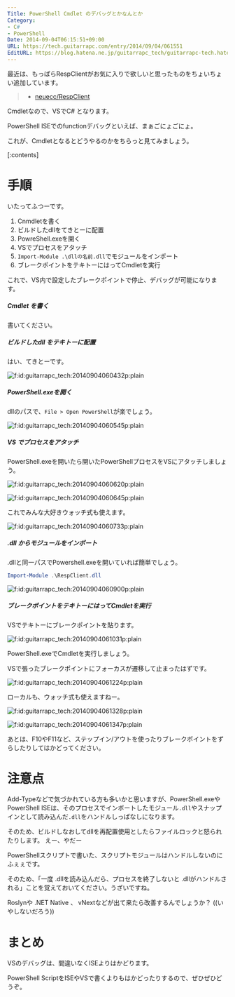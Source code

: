 ```yaml
---
Title: PowerShell Cmdlet のデバッグとかなんとか
Category:
- C#
- PowerShell
Date: 2014-09-04T06:15:51+09:00
URL: https://tech.guitarrapc.com/entry/2014/09/04/061551
EditURL: https://blog.hatena.ne.jp/guitarrapc_tech/guitarrapc-tech.hatenablog.com/atom/entry/12921228815731972594
---
```


最近は、もっぱらRespClientがお気に入りで欲しいと思ったものをちょいちょい追加しています。

> - [neuecc/RespClient](https://github.com/neuecc/RespClient)

Cmdletなので、VSでC# となります。

PowerShell ISEでのfunctionデバッグといえば、まぁごにょごにょ。

これが、Cmdletとなるとどうやるのかをちらっと見てみましょう。

[:contents]

# 手順

いたってふつーです。

1. Cnmdletを書く
2. ビルドしたdllをてきとーに配置
3. PowreShell.exeを開く
4. VSでプロセスをアタッチ
5. `Import-Module .\dllの名前.dll`でモジュールをインポート
6. ブレークポイントをテキトーにはってCmdletを実行


これで、VS内で設定したブレークポイントで停止、デバッグが可能になります。

##### Cmdlet を書く

書いてください。

##### ビルドしたdll をテキトーに配置

はい、てきとーです。

<p><span itemscope itemtype="https://schema.org/Photograph"><img src="https://cdn-ak.f.st-hatena.com/images/fotolife/g/guitarrapc_tech/20140904/20140904060432.png" alt="f:id:guitarrapc_tech:20140904060432p:plain" title="f:id:guitarrapc_tech:20140904060432p:plain" class="hatena-fotolife" itemprop="image"></span></p>

##### PowerShell.exeを開く

dllのパスで、`File > Open PowerShell`が楽でしょう。

<p><span itemscope itemtype="https://schema.org/Photograph"><img src="https://cdn-ak.f.st-hatena.com/images/fotolife/g/guitarrapc_tech/20140904/20140904060545.png" alt="f:id:guitarrapc_tech:20140904060545p:plain" title="f:id:guitarrapc_tech:20140904060545p:plain" class="hatena-fotolife" itemprop="image"></span></p>

##### VS でプロセスをアタッチ

PowerShell.exeを開いたら開いたPowerShellプロセスをVSにアタッチしましょう。

<p><span itemscope itemtype="https://schema.org/Photograph"><img src="https://cdn-ak.f.st-hatena.com/images/fotolife/g/guitarrapc_tech/20140904/20140904060620.png" alt="f:id:guitarrapc_tech:20140904060620p:plain" title="f:id:guitarrapc_tech:20140904060620p:plain" class="hatena-fotolife" itemprop="image"></span></p>

<p><span itemscope itemtype="https://schema.org/Photograph"><img src="https://cdn-ak.f.st-hatena.com/images/fotolife/g/guitarrapc_tech/20140904/20140904060645.png" alt="f:id:guitarrapc_tech:20140904060645p:plain" title="f:id:guitarrapc_tech:20140904060645p:plain" class="hatena-fotolife" itemprop="image"></span></p>

これでみんな大好きウォッチ式も使えます。

<p><span itemscope itemtype="https://schema.org/Photograph"><img src="https://cdn-ak.f.st-hatena.com/images/fotolife/g/guitarrapc_tech/20140904/20140904060733.png" alt="f:id:guitarrapc_tech:20140904060733p:plain" title="f:id:guitarrapc_tech:20140904060733p:plain" class="hatena-fotolife" itemprop="image"></span></p>

##### .dll からモジュールをインポート

.dllと同一パスでPowershell.exeを開いていれば簡単でしょう。

```ps1
Import-Module .\RespClient.dll
```

<p><span itemscope itemtype="https://schema.org/Photograph"><img src="https://cdn-ak.f.st-hatena.com/images/fotolife/g/guitarrapc_tech/20140904/20140904060900.png" alt="f:id:guitarrapc_tech:20140904060900p:plain" title="f:id:guitarrapc_tech:20140904060900p:plain" class="hatena-fotolife" itemprop="image"></span></p>

##### ブレークポイントをテキトーにはってCmdletを実行

VSでテキトーにブレークポイントを貼ります。

<p><span itemscope itemtype="https://schema.org/Photograph"><img src="https://cdn-ak.f.st-hatena.com/images/fotolife/g/guitarrapc_tech/20140904/20140904061031.png" alt="f:id:guitarrapc_tech:20140904061031p:plain" title="f:id:guitarrapc_tech:20140904061031p:plain" class="hatena-fotolife" itemprop="image"></span></p>

PowerShell.exeでCmdletを実行しましょう。

VSで張ったブレークポイントにフォーカスが遷移して止まったはずです。

<p><span itemscope itemtype="https://schema.org/Photograph"><img src="https://cdn-ak.f.st-hatena.com/images/fotolife/g/guitarrapc_tech/20140904/20140904061224.png" alt="f:id:guitarrapc_tech:20140904061224p:plain" title="f:id:guitarrapc_tech:20140904061224p:plain" class="hatena-fotolife" itemprop="image"></span></p>

ローカルも、ウォッチ式も使えますねー。

<p><span itemscope itemtype="https://schema.org/Photograph"><img src="https://cdn-ak.f.st-hatena.com/images/fotolife/g/guitarrapc_tech/20140904/20140904061328.png" alt="f:id:guitarrapc_tech:20140904061328p:plain" title="f:id:guitarrapc_tech:20140904061328p:plain" class="hatena-fotolife" itemprop="image"></span></p>

<p><span itemscope itemtype="https://schema.org/Photograph"><img src="https://cdn-ak.f.st-hatena.com/images/fotolife/g/guitarrapc_tech/20140904/20140904061347.png" alt="f:id:guitarrapc_tech:20140904061347p:plain" title="f:id:guitarrapc_tech:20140904061347p:plain" class="hatena-fotolife" itemprop="image"></span></p>

あとは、F10やF11など、ステップイン/アウトを使ったりブレークポイントをずらしたりしてはかどってください。

# 注意点

Add-Typeなどで気づかれている方も多いかと思いますが、PowerShell.exeやPowerShell ISEは、そのプロセスでインポートしたモジュール`.dll`やスナップインとして読み込んだ`.dll`をハンドルしっぱなしになります。

そのため、ビルドしなおしてdllを再配置使用としたらファイルロックと怒られたりします。 えー、やだー

PowerShellスクリプトで書いた、スクリプトモジュールはハンドルしないのにふぇぇです。

そのため、「一度 .dllを読み込んだら、プロセスを終了しないと .dllがハンドルされる」ことを覚えておいてください。うざいですね。

Roslynや .NET Native 、 vNextなどが出て来たら改善するんでしょうか？ ((いやしないだろう))

# まとめ

VSのデバッグは、間違いなくISEよりはかどります。

PowerShell ScriptをISEやVSで書くよりもはかどったりするので、ぜひぜひどうぞ。
